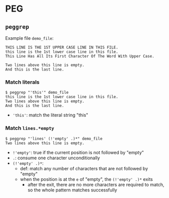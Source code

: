 # PEG

## `peggrep`

Example file `demo_file`:

```text
THIS LINE IS THE 1ST UPPER CASE LINE IN THIS FILE.
this line is the 1st lower case line in this file.
This Line Has All Its First Character Of The Word With Upper Case.

Two lines above this line is empty.
And this is the last line.
```

### Match literals

```text
$ peggrep "'this'" demo_file
this line is the 1st lower case line in this file.
Two lines above this line is empty.
And this is the last line.
```

- `'this'`: match the literal string "this"

### Match `lines.*empty`

```text
$ peggrep "'lines' (!'empty' .)*" demo_file
Two lines above this line is empty.
```

- `!'empty'`: true if the current position is not followed by "empty"
- `.`: consume one character unconditionally
- `(!'empty' .)*`:
  - def: match any number of characters that are not followed by "empty"
  - when the position is at the `e` of "empty", the `(!'empty' .)*` exits
    - after the exit, there are no more characters are required to match, so the whole pattern matches successfully
